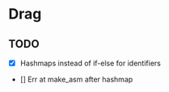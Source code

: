 # Drag

## TODO
- [x] Hashmaps instead of if-else for identifiers
- [] Err at make_asm after hashmap
